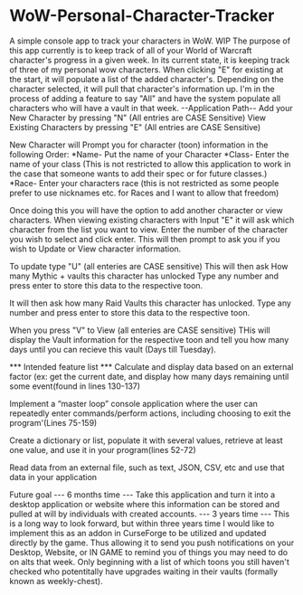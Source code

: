 # WoW-Personal-Character-Tracker
A simple console app to track your characters in WoW. WIP
The purpose of this app currently is to keep track of all of your World of Warcraft character's progress in a given week. In its current state, it is keeping track of three of my personal wow characters. When clicking "E" for existing at the start, it will populate a list of the added character's. Depending on the character selected, it will pull that character's information up. I'm in the process of adding a feature to say "All" and have the system populate all characters who will have a vault in that week. 
--Application Path--
Add your New Character by pressing "N" (All entries are CASE Sensitive)
View Existing Characters by pressing "E" (All entries are CASE Sensitive)

New Character will Prompt you for character (toon) information in the following Order:
*Name- Put the name of your Character
*Class- Enter the name of your class (This is not restricted to allow this application to work in the case that someone wants to add their spec or for future classes.)
*Race- Enter your characters race (this is not restricted as some people prefer to use nicknames etc. for Races and I want to allow that freedom)

Once doing this you will have the option to add another character or view characters.
When viewing existing characters with Input "E" it will ask which character from the list you want to view.
Enter the number of the character you wish to select and click enter.
This will then prompt to ask you if you wish to Update or View character information.


To update type "U" (all enteries are CASE sensitive)
This will then ask How many Mythic + vaults this character has unlocked
Type any number and press enter to store this data to the respective toon.

It will then ask how many Raid Vaults this character has unlocked.
Type any number and press enter to store this data to the respective toon.

When you press "V" to View (all enteries are CASE sensitive)
THis will display the Vault information for the respective toon and tell you how many days until you can recieve this vault (Days till Tuesday).





*** Intended feature list ***
Calculate and display data based on an external factor (ex: get the current date, and display how many days remaining until some event(found in lines 130-137)

Implement a “master loop” console application where the user can repeatedly enter commands/perform actions, including choosing to exit the program'(Lines 75-159)

Create a dictionary or list, populate it with several values, retrieve at least one value, and use it in your program(lines 52-72)

Read data from an external file, such as text, JSON, CSV, etc and use that data in your application


Future goal 
--- 6 months time --- 
Take this application and turn it into a desktop application or website where this information can be stored and pulled at will by individuals with created accounts.
--- 3 years time ---
This is a long way to look forward, but within three years time I would like to implement this as an addon in CurseForge to be utilized and updated directly by the game. Thus allowing it to send you push notifications on your Desktop, Website, or IN GAME to remind you of things you may need to do on alts that week. Only beginning with a list of which toons you still haven't checked who potentitally have upgrades waiting in their vaults (formally known as weekly-chest).
